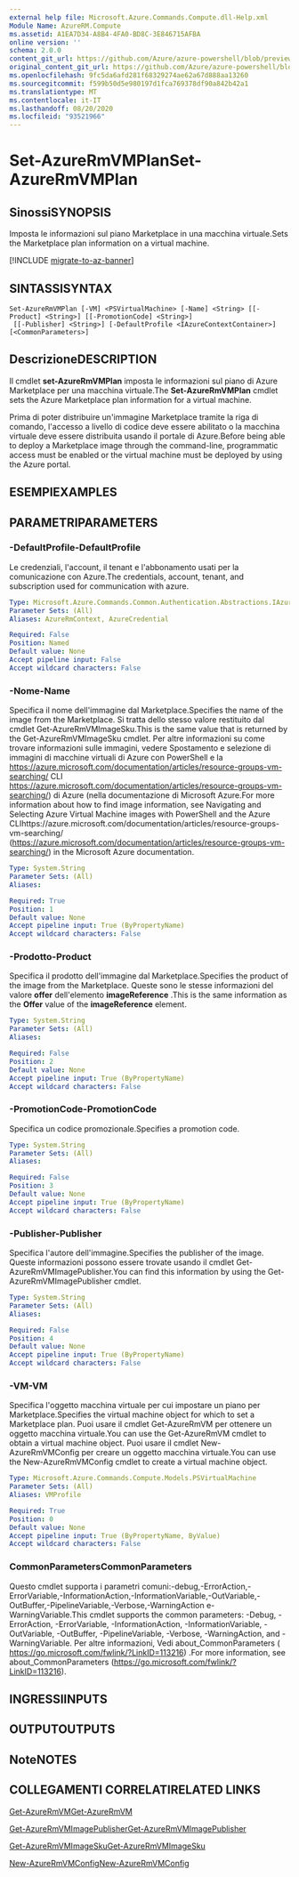```yaml
---
external help file: Microsoft.Azure.Commands.Compute.dll-Help.xml
Module Name: AzureRM.Compute
ms.assetid: A1EA7D34-A8B4-4FA0-BD8C-3E846715AFBA
online version: ''
schema: 2.0.0
content_git_url: https://github.com/Azure/azure-powershell/blob/preview/src/ResourceManager/Compute/Stack/Commands.Compute/help/Set-AzureRmVMPlan.md
original_content_git_url: https://github.com/Azure/azure-powershell/blob/preview/src/ResourceManager/Compute/Stack/Commands.Compute/help/Set-AzureRmVMPlan.md
ms.openlocfilehash: 9fc5da6afd281f68329274ae62a67d888aa13260
ms.sourcegitcommit: f599b50d5e980197d1fca769378df90a842b42a1
ms.translationtype: MT
ms.contentlocale: it-IT
ms.lasthandoff: 08/20/2020
ms.locfileid: "93521966"
---
```

# <span data-ttu-id="72686-101">Set-AzureRmVMPlan</span><span class="sxs-lookup"><span data-stu-id="72686-101">Set-AzureRmVMPlan</span></span>

## <span data-ttu-id="72686-102">Sinossi</span><span class="sxs-lookup"><span data-stu-id="72686-102">SYNOPSIS</span></span>
<span data-ttu-id="72686-103">Imposta le informazioni sul piano Marketplace in una macchina virtuale.</span><span class="sxs-lookup"><span data-stu-id="72686-103">Sets the Marketplace plan information on a virtual machine.</span></span>

[!INCLUDE [migrate-to-az-banner](../../includes/migrate-to-az-banner.md)]

## <span data-ttu-id="72686-104">SINTASSI</span><span class="sxs-lookup"><span data-stu-id="72686-104">SYNTAX</span></span>

```
Set-AzureRmVMPlan [-VM] <PSVirtualMachine> [-Name] <String> [[-Product] <String>] [[-PromotionCode] <String>]
 [[-Publisher] <String>] [-DefaultProfile <IAzureContextContainer>] [<CommonParameters>]
```

## <span data-ttu-id="72686-105">Descrizione</span><span class="sxs-lookup"><span data-stu-id="72686-105">DESCRIPTION</span></span>
<span data-ttu-id="72686-106">Il cmdlet **set-AzureRmVMPlan** imposta le informazioni sul piano di Azure Marketplace per una macchina virtuale.</span><span class="sxs-lookup"><span data-stu-id="72686-106">The **Set-AzureRmVMPlan** cmdlet sets the Azure Marketplace plan information for a virtual machine.</span></span>

<span data-ttu-id="72686-107">Prima di poter distribuire un'immagine Marketplace tramite la riga di comando, l'accesso a livello di codice deve essere abilitato o la macchina virtuale deve essere distribuita usando il portale di Azure.</span><span class="sxs-lookup"><span data-stu-id="72686-107">Before being able to deploy a Marketplace image through the command-line, programmatic access must be enabled or the virtual machine must be deployed by using the Azure portal.</span></span>

## <span data-ttu-id="72686-108">ESEMPI</span><span class="sxs-lookup"><span data-stu-id="72686-108">EXAMPLES</span></span>

## <span data-ttu-id="72686-109">PARAMETRI</span><span class="sxs-lookup"><span data-stu-id="72686-109">PARAMETERS</span></span>

### <span data-ttu-id="72686-110">-DefaultProfile</span><span class="sxs-lookup"><span data-stu-id="72686-110">-DefaultProfile</span></span>
<span data-ttu-id="72686-111">Le credenziali, l'account, il tenant e l'abbonamento usati per la comunicazione con Azure.</span><span class="sxs-lookup"><span data-stu-id="72686-111">The credentials, account, tenant, and subscription used for communication with azure.</span></span>

```yaml
Type: Microsoft.Azure.Commands.Common.Authentication.Abstractions.IAzureContextContainer
Parameter Sets: (All)
Aliases: AzureRmContext, AzureCredential

Required: False
Position: Named
Default value: None
Accept pipeline input: False
Accept wildcard characters: False
```

### <span data-ttu-id="72686-112">-Nome</span><span class="sxs-lookup"><span data-stu-id="72686-112">-Name</span></span>
<span data-ttu-id="72686-113">Specifica il nome dell'immagine dal Marketplace.</span><span class="sxs-lookup"><span data-stu-id="72686-113">Specifies the name of the image from the Marketplace.</span></span>
<span data-ttu-id="72686-114">Si tratta dello stesso valore restituito dal cmdlet Get-AzureRmVMImageSku.</span><span class="sxs-lookup"><span data-stu-id="72686-114">This is the same value that is returned by the Get-AzureRmVMImageSku cmdlet.</span></span>
<span data-ttu-id="72686-115">Per altre informazioni su come trovare informazioni sulle immagini, vedere Spostamento e selezione di immagini di macchine virtuali di Azure con PowerShell e la https://azure.microsoft.com/documentation/articles/resource-groups-vm-searching/ CLI https://azure.microsoft.com/documentation/articles/resource-groups-vm-searching/) di Azure (nella documentazione di Microsoft Azure.</span><span class="sxs-lookup"><span data-stu-id="72686-115">For more information about how to find image information, see Navigating and Selecting Azure Virtual Machine images with PowerShell and the Azure CLIhttps://azure.microsoft.com/documentation/articles/resource-groups-vm-searching/ (https://azure.microsoft.com/documentation/articles/resource-groups-vm-searching/) in the Microsoft Azure documentation.</span></span>

```yaml
Type: System.String
Parameter Sets: (All)
Aliases: 

Required: True
Position: 1
Default value: None
Accept pipeline input: True (ByPropertyName)
Accept wildcard characters: False
```

### <span data-ttu-id="72686-116">-Prodotto</span><span class="sxs-lookup"><span data-stu-id="72686-116">-Product</span></span>
<span data-ttu-id="72686-117">Specifica il prodotto dell'immagine dal Marketplace.</span><span class="sxs-lookup"><span data-stu-id="72686-117">Specifies the product of the image from the Marketplace.</span></span>
<span data-ttu-id="72686-118">Queste sono le stesse informazioni del valore **offer** dell'elemento **imageReference** .</span><span class="sxs-lookup"><span data-stu-id="72686-118">This is the same information as the **Offer** value of the **imageReference** element.</span></span>

```yaml
Type: System.String
Parameter Sets: (All)
Aliases: 

Required: False
Position: 2
Default value: None
Accept pipeline input: True (ByPropertyName)
Accept wildcard characters: False
```

### <span data-ttu-id="72686-119">-PromotionCode</span><span class="sxs-lookup"><span data-stu-id="72686-119">-PromotionCode</span></span>
<span data-ttu-id="72686-120">Specifica un codice promozionale.</span><span class="sxs-lookup"><span data-stu-id="72686-120">Specifies a promotion code.</span></span>

```yaml
Type: System.String
Parameter Sets: (All)
Aliases: 

Required: False
Position: 3
Default value: None
Accept pipeline input: True (ByPropertyName)
Accept wildcard characters: False
```

### <span data-ttu-id="72686-121">-Publisher</span><span class="sxs-lookup"><span data-stu-id="72686-121">-Publisher</span></span>
<span data-ttu-id="72686-122">Specifica l'autore dell'immagine.</span><span class="sxs-lookup"><span data-stu-id="72686-122">Specifies the publisher of the image.</span></span>
<span data-ttu-id="72686-123">Queste informazioni possono essere trovate usando il cmdlet Get-AzureRmVMImagePublisher.</span><span class="sxs-lookup"><span data-stu-id="72686-123">You can find this information by using the Get-AzureRmVMImagePublisher cmdlet.</span></span>

```yaml
Type: System.String
Parameter Sets: (All)
Aliases: 

Required: False
Position: 4
Default value: None
Accept pipeline input: True (ByPropertyName)
Accept wildcard characters: False
```

### <span data-ttu-id="72686-124">-VM</span><span class="sxs-lookup"><span data-stu-id="72686-124">-VM</span></span>
<span data-ttu-id="72686-125">Specifica l'oggetto macchina virtuale per cui impostare un piano per Marketplace.</span><span class="sxs-lookup"><span data-stu-id="72686-125">Specifies the virtual machine object for which to set a Marketplace plan.</span></span>
<span data-ttu-id="72686-126">Puoi usare il cmdlet Get-AzureRmVM per ottenere un oggetto macchina virtuale.</span><span class="sxs-lookup"><span data-stu-id="72686-126">You can use the Get-AzureRmVM cmdlet to obtain a virtual machine object.</span></span>
<span data-ttu-id="72686-127">Puoi usare il cmdlet New-AzureRmVMConfig per creare un oggetto macchina virtuale.</span><span class="sxs-lookup"><span data-stu-id="72686-127">You can use the New-AzureRmVMConfig cmdlet to create a virtual machine object.</span></span>

```yaml
Type: Microsoft.Azure.Commands.Compute.Models.PSVirtualMachine
Parameter Sets: (All)
Aliases: VMProfile

Required: True
Position: 0
Default value: None
Accept pipeline input: True (ByPropertyName, ByValue)
Accept wildcard characters: False
```

### <span data-ttu-id="72686-128">CommonParameters</span><span class="sxs-lookup"><span data-stu-id="72686-128">CommonParameters</span></span>
<span data-ttu-id="72686-129">Questo cmdlet supporta i parametri comuni:-debug,-ErrorAction,-ErrorVariable,-InformationAction,-InformationVariable,-OutVariable,-OutBuffer,-PipelineVariable,-Verbose,-WarningAction e-WarningVariable.</span><span class="sxs-lookup"><span data-stu-id="72686-129">This cmdlet supports the common parameters: -Debug, -ErrorAction, -ErrorVariable, -InformationAction, -InformationVariable, -OutVariable, -OutBuffer, -PipelineVariable, -Verbose, -WarningAction, and -WarningVariable.</span></span> <span data-ttu-id="72686-130">Per altre informazioni, Vedi about_CommonParameters ( https://go.microsoft.com/fwlink/?LinkID=113216) .</span><span class="sxs-lookup"><span data-stu-id="72686-130">For more information, see about_CommonParameters (https://go.microsoft.com/fwlink/?LinkID=113216).</span></span>

## <span data-ttu-id="72686-131">INGRESSI</span><span class="sxs-lookup"><span data-stu-id="72686-131">INPUTS</span></span>

## <span data-ttu-id="72686-132">OUTPUT</span><span class="sxs-lookup"><span data-stu-id="72686-132">OUTPUTS</span></span>

## <span data-ttu-id="72686-133">Note</span><span class="sxs-lookup"><span data-stu-id="72686-133">NOTES</span></span>

## <span data-ttu-id="72686-134">COLLEGAMENTI CORRELATI</span><span class="sxs-lookup"><span data-stu-id="72686-134">RELATED LINKS</span></span>

[<span data-ttu-id="72686-135">Get-AzureRmVM</span><span class="sxs-lookup"><span data-stu-id="72686-135">Get-AzureRmVM</span></span>](./Get-AzureRmVM.md)

[<span data-ttu-id="72686-136">Get-AzureRmVMImagePublisher</span><span class="sxs-lookup"><span data-stu-id="72686-136">Get-AzureRmVMImagePublisher</span></span>](./Get-AzureRmVMImagePublisher.md)

[<span data-ttu-id="72686-137">Get-AzureRmVMImageSku</span><span class="sxs-lookup"><span data-stu-id="72686-137">Get-AzureRmVMImageSku</span></span>](./Get-AzureRmVMImageSku.md)

[<span data-ttu-id="72686-138">New-AzureRmVMConfig</span><span class="sxs-lookup"><span data-stu-id="72686-138">New-AzureRmVMConfig</span></span>](./New-AzureRmVMConfig.md)
